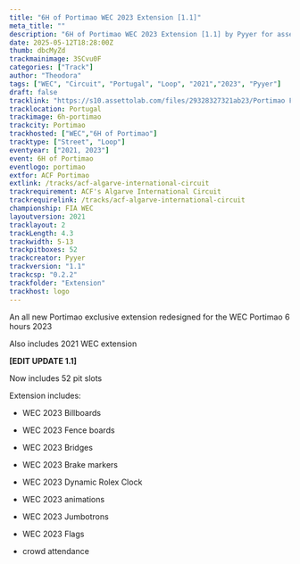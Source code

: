 ```yaml
---
title: "6H of Portimao WEC 2023 Extension [1.1]"
meta_title: ""
description: "6H of Portimao WEC 2023 Extension [1.1] by Pyyer for assetto corsa"
date: 2025-05-12T18:28:00Z
thumb: dbcMyZd
trackmainimage: 3SCvu0F
categories: ["Track"]
author: "Theodora"
tags: ["WEC", "Circuit", "Portugal", "Loop", "2021","2023", "Pyyer"]
draft: false
tracklink: "https://s10.assettolab.com/files/29328327321ab23/Portimao F1 Classics 1.1.zip"
tracklocation: Portugal
trackimage: 6h-portimao
trackcity: Portimao
trackhosted: ["WEC","6H of Portimao"]
tracktype: ["Street", "Loop"]
eventyear: ["2021, 2023"]
event: 6H of Portimao
eventlogo: portimao
extfor: ACF Portimao
extlink: /tracks/acf-algarve-international-circuit
trackrequirement: ACF's Algarve International Circuit
trackrequirelink: /tracks/acf-algarve-international-circuit
championship: FIA WEC
layoutversion: 2021
tracklayout: 2
trackLength: 4.3
trackwidth: 5-13
trackpitboxes: 52
trackcreator: Pyyer
trackversion: "1.1"
trackcsp: "0.2.2"
trackfolder: "Extension"
trackhost: logo
---
```


An all new Portimao exclusive extension redesigned for the WEC Portimao 6 hours 2023

Also includes 2021 WEC extension

**[EDIT UPDATE 1.1]** 

Now includes 52 pit slots

Extension includes:



- 
  WEC 2023 Billboards

- WEC 2023 Fence boards

- WEC 2023 Bridges

- WEC 2023 Brake markers

- WEC 2023 Dynamic Rolex Clock

- WEC 2023 animations

- WEC 2023 Jumbotrons

- WEC 2023 Flags

- crowd attendance